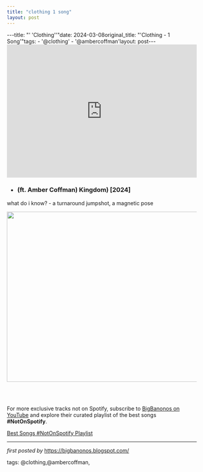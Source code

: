 ```yaml
---
title: "clothing 1 song"
layout: post
---
```

---title: "' 'Clothing''"date: 2024-03-08original_title: "'Clothing - 1 Song'"tags:  - '@clothing'  - '@ambercoffman'layout: post---<iframe allow="autoplay; clipboard-write; encrypted-media; fullscreen; picture-in-picture" allowfullscreen="" frameborder="0" height="352" loading="lazy" src="https://open.spotify.com/embed/track/4pU8p1H78WyQloyJBR6KWE?utm_source=generator" width="100%"></iframe><h3><ul><li> (ft. Amber Coffman) Kingdom) [2024]</li></ul></h3><p>what do i know? - a turnaround jumpshot, a magnetic pose</p><div class="separator" ><a href="https://i.ytimg.com/vi/-Jl-4pqyxzo/maxresdefault.jpg" imageanchor="1"><img border="0" data-original-height="450" data-original-width="800" height="450" src="https://i.ytimg.com/vi/-Jl-4pqyxzo/maxresdefault.jpg" width="800" /></a></div><br /><p><br /></p><!--Subscribe and Playlist Links--><div>    <p>For more exclusive tracks not on Spotify, subscribe to <a href="https://www.youtube.com/@BigBanonos" target="_blank">BigBanonos on YouTube</a> and explore their curated playlist of the best songs <strong>#NotOnSpotify</strong>.</p>    <p><a href="https://www.youtube.com/playlist?list=PLtuNtuTatqI0kFahUCbtbfenC_ET5O_tr" target="_blank">Best Songs #NotOnSpotify Playlist<br /></a></p></div><hr /><p><em>first posted by</em> <a href="https://bigbanonos.blogspot.com/" rel="noopener" target="_new">https://bigbanonos.blogspot.com/</a></p><p>tags: @clothing,@ambercoffman,</p>